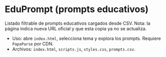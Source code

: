 # EduPrompt (prompts educativos)

Listado filtrable de prompts educativos cargados desde CSV. Nota: la página indica nueva URL oficial y que esta copia ya no se actualiza.

- Uso: abre `index.html`, selecciona tema y explora los prompts. Requiere `PapaParse` por CDN.
- Archivos: `index.html`, `scripts.js`, `styles.css`, `prompts.csv`.


